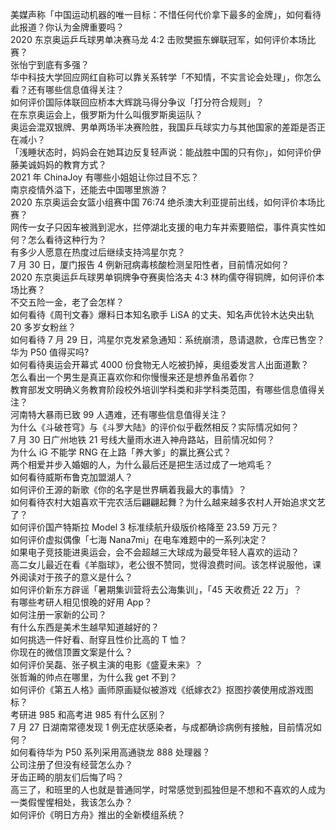 美媒声称「中国运动机器的唯一目标：不惜任何代价拿下最多的金牌」，如何看待此报道？你认为金牌重要吗？  
2020 东京奥运乒乓球男单决赛马龙 4:2 击败樊振东蝉联冠军，如何评价本场比赛？  
张怡宁到底有多强？  
华中科技大学回应网红自称可以靠关系转学「不知情，不实言论会处理」，你怎么看？还有哪些信息值得关注？  
如何评价国际体联回应桥本大辉跳马得分争议「打分符合规则」？  
在东京奥运会上，俄罗斯为什么叫俄罗斯奥运队？  
奥运会混双银牌、男单两场半决赛险胜，我国乒乓球实力与其他国家的差距是否正在减小？  
「浅睡状态时，妈妈会在她耳边反复轻声说：能战胜中国的只有你」，如何评价伊藤美诚妈妈的教育方式？  
2021 年 ChinaJoy 有哪些小姐姐让你过目不忘？  
南京疫情外溢下，还能去中国哪里旅游？  
2020 东京奥运会女篮小组赛中国 76:74 绝杀澳大利亚提前出线，如何评价本场比赛？  
网传一女子只因车被溅到泥水，拦停湖北支援的电力车并索要赔偿，事件真实性如何？怎么看待这种行为？  
有多少人愿意在热度过后继续支持鸿星尔克？  
7 月 30 日，厦门报告 4 例新冠病毒核酸检测呈阳性者，目前情况如何？  
2020 东京奥运乒乓球男单铜牌争夺赛奥恰洛夫 4:3 林昀儒夺得铜牌，如何评价本场比赛？  
不交五险一金，老了会怎样？  
如何看待《周刊文春》爆料日本知名歌手 LiSA 的丈夫、知名声优铃木达央出轨 20 多岁女粉丝？  
如何看待 7 月 29 日，鸿星尔克发紧急通知：系统崩溃，恳请退款，仓库已售空？  
华为 P50 值得买吗?  
如何看待奥运会开幕式 4000 份食物无人吃被扔掉，奥组委发言人出面道歉？  
怎么看出一个男生是真正喜欢你和你慢慢来还是想养鱼吊着你？  
教育部发文明确义务教育阶段校外培训学科类和非学科类范围，有哪些信息值得关注？  
河南特大暴雨已致 99 人遇难，还有哪些信息值得关注？  
为什么《斗破苍穹》与《斗罗大陆》的评价似乎截然相反？实际情况如何？  
7 月 30 日广州地铁 21 号线大量雨水进入神舟路站，目前情况如何？  
为什么 iG 不能学 RNG 在上路「养大爹」的赢比赛公式？  
两个相爱并步入婚姻的人，为什么最后还是把生活过成了一地鸡毛？  
如何看待威斯布鲁克加盟湖人？  
如何评价王源的新歌《你的名字是世界瞒着我最大的事情》？  
如何看待农村大姐喜欢干完农活后翩翩起舞？为什么越来越多农村人开始追求文艺了？  
如何评价国产特斯拉 Model 3 标准续航升级版价格降至 23.59 万元？  
如何评价虚拟偶像「七海 Nana7mi」在电车难题中的一系列决定？  
如果电子竞技能进奥运会，会不会超越三大球成为最受年轻人喜欢的运动？  
高二女儿最近在看《羊脂球》，老公很不赞同，觉得浪费时间。该怎样说服他，课外阅读对于孩子的意义是什么？  
如何评价新东方辟谣「暑期集训营将去公海集训」，「45 天收费近 22 万」？  
有哪些考研人相见恨晚的好用 App？  
如何注册一家新的公司？  
有什么东西是美术生越早知道越好的？  
如何挑选一件好看、耐穿且性价比高的 T 恤？  
你现在的微信顶置文案是什么？  
如何评价吴磊、张子枫主演的电影《盛夏未来》？  
张哲瀚的帅点在哪里，为什么我 get 不到？  
如何评价《第五人格》画师原画疑似被游戏《纸嫁衣2》抠图抄袭使用成游戏图标？  
考研进 985 和高考进 985 有什么区别？  
7 月 27 日湖南常德发现 1 例无症状感染者，与成都确诊病例有接触，目前情况如何？  
如何看待华为 P50 系列采用高通骁龙 888 处理器？  
公司注册了但没有经营怎么办？  
牙齿正畸的朋友们后悔了吗？  
高三了，和班里的人也就是普通同学，时常感觉到孤独但是不想和不喜欢的人成为一类假惺惺相处，我该怎么办？  
如何评价《明日方舟》推出的全新模组系统？  
